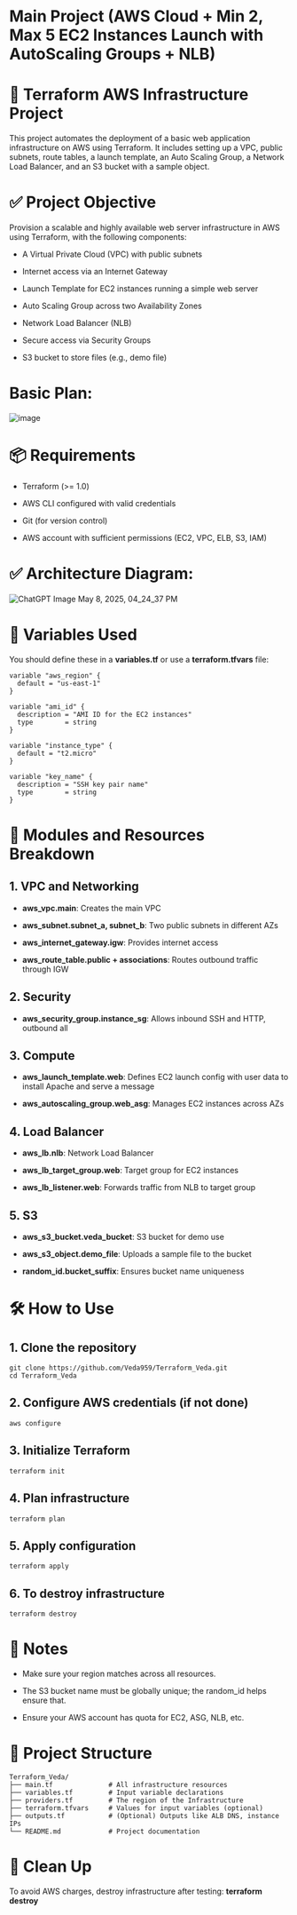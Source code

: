 # Main Project (AWS Cloud + Min 2, Max 5 EC2 Instances Launch with AutoScaling Groups + NLB)
# 🚀 Terraform AWS Infrastructure Project

This project automates the deployment of a basic web application infrastructure on AWS using Terraform. It includes setting up a VPC, public subnets, route tables, a launch template, an Auto Scaling Group, a Network Load Balancer, and an S3 bucket with a sample object.

# ✅ Project Objective

Provision a scalable and highly available web server infrastructure in AWS using Terraform, with the following components:

- A Virtual Private Cloud (VPC) with public subnets

- Internet access via an Internet Gateway

- Launch Template for EC2 instances running a simple web server

- Auto Scaling Group across two Availability Zones

- Network Load Balancer (NLB)

- Secure access via Security Groups

- S3 bucket to store files (e.g., demo file)

# Basic Plan:

![image](https://github.com/user-attachments/assets/0bbb62ee-b495-4237-861d-45eaf5d60668)


# 📦 Requirements

- Terraform (>= 1.0)

- AWS CLI configured with valid credentials

- Git (for version control)

- AWS account with sufficient permissions (EC2, VPC, ELB, S3, IAM)


# ✅ Architecture Diagram:

![ChatGPT Image May 8, 2025, 04_24_37 PM](https://github.com/user-attachments/assets/e9181700-e627-4ca7-9818-d27935783fb4)


# 🧾 Variables Used

You should define these in a **variables.tf** or use a **terraform.tfvars** file:
```
variable "aws_region" {
  default = "us-east-1"
}

variable "ami_id" {
  description = "AMI ID for the EC2 instances"
  type        = string
}

variable "instance_type" {
  default = "t2.micro"
}

variable "key_name" {
  description = "SSH key pair name"
  type        = string
}
```

# 📁 Modules and Resources Breakdown

## 1. VPC and Networking

- **aws_vpc.main**: Creates the main VPC

- **aws_subnet.subnet_a, subnet_b**: Two public subnets in different AZs

- **aws_internet_gateway.igw**: Provides internet access

- **aws_route_table.public + associations**: Routes outbound traffic through IGW

## 2. Security

- **aws_security_group.instance_sg**: Allows inbound SSH and HTTP, outbound all

## 3. Compute

- **aws_launch_template.web**: Defines EC2 launch config with user data to install Apache and serve a message

- **aws_autoscaling_group.web_asg**: Manages EC2 instances across AZs

## 4. Load Balancer

- **aws_lb.nlb**: Network Load Balancer

- **aws_lb_target_group.web**: Target group for EC2 instances

- **aws_lb_listener.web**: Forwards traffic from NLB to target group

## 5. S3

- **aws_s3_bucket.veda_bucket**: S3 bucket for demo use

- **aws_s3_object.demo_file**: Uploads a sample file to the bucket

- **random_id.bucket_suffix**: Ensures bucket name uniqueness

# 🛠️ How to Use

## 1. Clone the repository

```
git clone https://github.com/Veda959/Terraform_Veda.git
cd Terraform_Veda
```

## 2. Configure AWS credentials (if not done)

```
aws configure
```

## 3. Initialize Terraform

```
terraform init
```

## 4. Plan infrastructure

```
terraform plan
```

## 5. Apply configuration

```
terraform apply
```

## 6. To destroy infrastructure

```
terraform destroy
```

# 📌 Notes

- Make sure your region matches across all resources.

- The S3 bucket name must be globally unique; the random_id helps ensure that.

- Ensure your AWS account has quota for EC2, ASG, NLB, etc.

# 📂 Project Structure

```
Terraform_Veda/
├── main.tf              # All infrastructure resources
├── variables.tf         # Input variable declarations
├── providers.tf         # The region of the Infrastructure
├── terraform.tfvars     # Values for input variables (optional)
├── outputs.tf           # (Optional) Outputs like ALB DNS, instance IPs
└── README.md            # Project documentation
```

# 🚨 Clean Up
To avoid AWS charges, destroy infrastructure after testing:
**terraform destroy**
